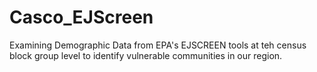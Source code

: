 # Casco_EJScreen
Examining Demographic Data from EPA's EJSCREEN tools at teh census block group level to identify vulnerable communities in our region. 
